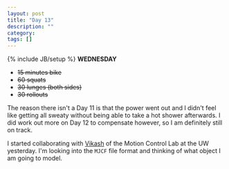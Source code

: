 ```yaml
---
layout: post
title: "Day 13"
description: ""
category:
tags: []
---
```

{% include JB/setup %}
**WEDNESDAY**  

- ~~15 minutes bike~~
- ~~60 squats~~
- ~~30 lunges (both sides)~~
- ~~30 rollouts~~  

The reason there isn't a Day 11 is that the power went out and I didn't feel like getting all sweaty without being able to take a hot shower afterwards. I did work out more on Day 12 to compensate however, so I am definitely still on track.

I started collaborating with [Vikash](http://homes.cs.washington.edu/~vikash/) of the Motion Control Lab at the UW yesterday. I'm looking into the `MJCF` file format and thinking of what object I am going to model.
